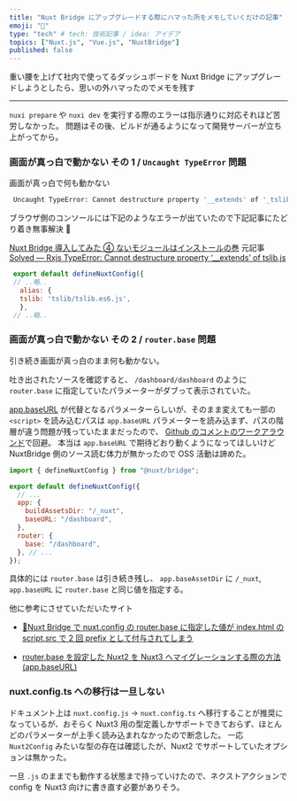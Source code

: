 ```yaml
---
title: "Nuxt Bridge にアップグレードする際にハマった所をメモしていくだけの記事"
emoji: "🔖"
type: "tech" # tech: 技術記事 / idea: アイデア
topics: ["Nuxt.js", "Vue.js", "NuxtBridge"]
published: false
---
```


重い腰を上げて社内で使ってるダッシュボードを Nuxt Bridge にアップグレードしようとしたら、思いの外ハマったのでメモを残す

---

`nuxi prepare` や `nuxi dev` を実行する際のエラーは指示通りに対応それほど苦労しなかった。
問題はその後、ビルドが通るようになって開発サーバーが立ち上がってから。

### 画面が真っ白で動かない その 1 / `Uncaught TypeError` 問題

画面が真っ白で何も動かない

```sh
 Uncaught TypeError: Cannot destructure property '__extends' of '_tslib_js__WEBPACK_IMPORTED_MODULE_0___default.a' as it is undefined.
```

ブラウザ側のコンソールには下記のようなエラーが出ていたので下記記事にたどり着き無事解決 🙏

[Nuxt Bridge 導入してみた ④ ないモジュールはインストールの巻](https://zenn.dev/mihorin1729/articles/4474259eb07570)
元記事[Solved — Rxjs TypeError: Cannot destructure property ‘\_\_extends’ of tslib.js](https://sam-ngu.medium.com/solved-rxjs-typeerror-cannot-destructure-property-extends-of-tslib-js-e378a98b7aec)

```javascript
 export default defineNuxtConfig({
 // ..略..
 　alias: {
 　tslib: 'tslib/tslib.es6.js',
 　},
 // ..略..
```

### 画面が真っ白で動かない その 2 / `router.base` 問題

引き続き画面が真っ白のまま何も動かない。

吐き出されたソースを確認すると、 `/dashboard/dashboard` のように `router.base` に指定していたパラメーターがダブって表示されていた。

[app.baseURL](https://nuxt.com/docs/api/configuration/nuxt-config#baseurl) が代替となるパラメーターらしいが、そのまま変えても一部の `<script>` を読み込むパスは `app.baseURL` パラメーターを読み込まず、パスの階層が違う問題が残っていたままだったので、 [Github のコメントのワークアラウンド](https://github.com/nuxt/bridge/issues/16#issuecomment-1215783840)で回避。
本当は `app.baseURL` で期待どおり動くようになってほしいけど NuxtBridge 側のソース読む体力が無かったので OSS 活動は諦めた。

```javascript
import { defineNuxtConfig } from "@nuxt/bridge";

export default defineNuxtConfig({
  // ...
  app: {
    buildAssetsDir: "/_nuxt",
    baseURL: "/dashboard",
  },
  router: {
    base: "/dashboard",
  }, // ...
});
```

具体的には `router.base` は引き続き残し、 `app.baseAssetDir` に `/_nuxt`, `app.baseURL` に `router.base` と同じ値を指定する。

他に参考にさせていただいたサイト

- [📝Nuxt Bridge で nuxt.config の router.base に指定した値が index.html の script.src で 2 回 prefix として付与されてしまう](https://minerva.mamansoft.net/Notes/%F0%9F%93%9DNuxt+Bridge%E3%81%A7nuxt.config%E3%81%AErouter.base%E3%81%AB%E6%8C%87%E5%AE%9A%E3%81%97%E3%81%9F%E5%80%A4%E3%81%8Cindex.html%E3%81%AEscript.src%E3%81%A72%E5%9B%9Eprefix%E3%81%A8%E3%81%97%E3%81%A6%E4%BB%98%E4%B8%8E%E3%81%95%E3%82%8C%E3%81%A6%E3%81%97%E3%81%BE%E3%81%86)

- [router.base を設定した Nuxt2 を Nuxt3 へマイグレーションする際の方法(app.baseURL)](https://qiita.com/rmlabo/items/10da7b158fda5e1f48c9)

### nuxt.config.ts への移行は一旦しない

ドキュメント上は `nuxt.config.js` -> `nuxt.config.ts` へ移行することが推奨になっているが、おそらく Nuxt3 用の型定義しかサポートできておらず、ほとんどのパラメーターが上手く読み込まれなかったので断念した。
一応 `Nuxt2Config` みたいな型の存在は確認したが、Nuxt2 でサポートしていたオプションは無かった。

一旦 `.js` のままでも動作する状態まで持っていけたので、ネクストアクションで config を Nuxt3 向けに書き直す必要がありそう。
